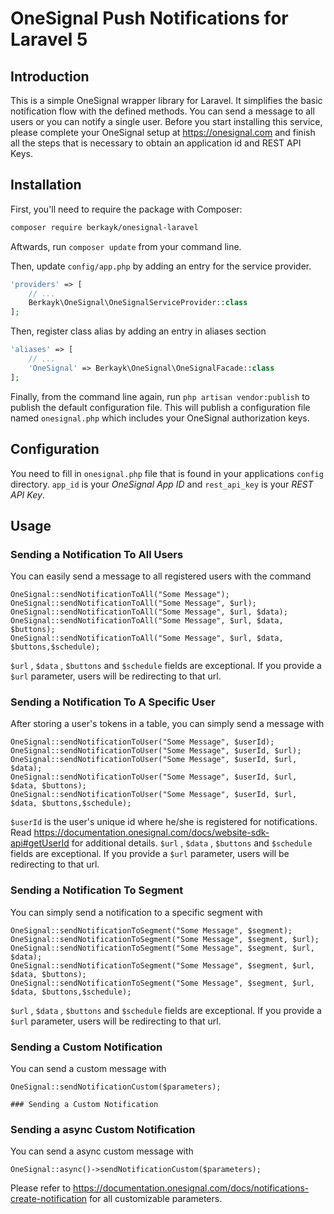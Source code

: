 #  OneSignal Push Notifications for Laravel 5

## Introduction

This is a simple OneSignal wrapper library for Laravel. It simplifies the basic notification flow with the defined methods. You can send a message to all users or you can notify a single user. 
Before you start installing this service, please complete your OneSignal setup at https://onesignal.com and finish all the steps that is necessary to obtain an application id and REST API Keys.


## Installation

First, you'll need to require the package with Composer:

```sh
composer require berkayk/onesignal-laravel
```

Aftwards, run `composer update` from your command line.

Then, update `config/app.php` by adding an entry for the service provider.

```php
'providers' => [
	// ...
	Berkayk\OneSignal\OneSignalServiceProvider::class
];
```


Then, register class alias by adding an entry in aliases section

```php
'aliases' => [
	// ...
	'OneSignal' => Berkayk\OneSignal\OneSignalFacade::class
];
```

Finally, from the command line again, run `php artisan vendor:publish` to publish the default configuration file. 
This will publish a configuration file named `onesignal.php` which includes your OneSignal authorization keys.



## Configuration

You need to fill in `onesignal.php` file that is found in your applications `config` directory.
`app_id` is your *OneSignal App ID* and `rest_api_key` is your *REST API Key*.

## Usage

### Sending a Notification To All Users

You can easily send a message to all registered users with the command

    OneSignal::sendNotificationToAll("Some Message");
    OneSignal::sendNotificationToAll("Some Message", $url);
    OneSignal::sendNotificationToAll("Some Message", $url, $data);
    OneSignal::sendNotificationToAll("Some Message", $url, $data, $buttons);
    OneSignal::sendNotificationToAll("Some Message", $url, $data, $buttons,$schedule);
    
`$url` , `$data` , `$buttons` and `$schedule` fields are exceptional. If you provide a `$url` parameter, users will be redirecting to that url.
    

### Sending a Notification To A Specific User

After storing a user's tokens in a table, you can simply send a message with

    OneSignal::sendNotificationToUser("Some Message", $userId);
    OneSignal::sendNotificationToUser("Some Message", $userId, $url);
    OneSignal::sendNotificationToUser("Some Message", $userId, $url, $data);
    OneSignal::sendNotificationToUser("Some Message", $userId, $url, $data, $buttons);
    OneSignal::sendNotificationToUser("Some Message", $userId, $url, $data, $buttons,$schedule);
    
`$userId` is the user's unique id where he/she is registered for notifications. Read https://documentation.onesignal.com/docs/website-sdk-api#getUserId for additional details.
`$url` , `$data` , `$buttons` and `$schedule` fields are exceptional. If you provide a `$url` parameter, users will be redirecting to that url.


### Sending a Notification To Segment

You can simply send a notification to a specific segment with

    OneSignal::sendNotificationToSegment("Some Message", $segment);
    OneSignal::sendNotificationToSegment("Some Message", $segment, $url);
    OneSignal::sendNotificationToSegment("Some Message", $segment, $url, $data);
    OneSignal::sendNotificationToSegment("Some Message", $segment, $url, $data, $buttons);
    OneSignal::sendNotificationToSegment("Some Message", $segment, $url, $data, $buttons,$schedule);
    
`$url` , `$data` , `$buttons` and `$schedule` fields are exceptional. If you provide a `$url` parameter, users will be redirecting to that url.

### Sending a Custom Notification

You can send a custom message with 

    OneSignal::sendNotificationCustom($parameters);
    
    ### Sending a Custom Notification
### Sending a async Custom Notification
You can send a async custom message with 

    OneSignal::async()->sendNotificationCustom($parameters);
    
Please refer to https://documentation.onesignal.com/docs/notifications-create-notification for all customizable parameters.

